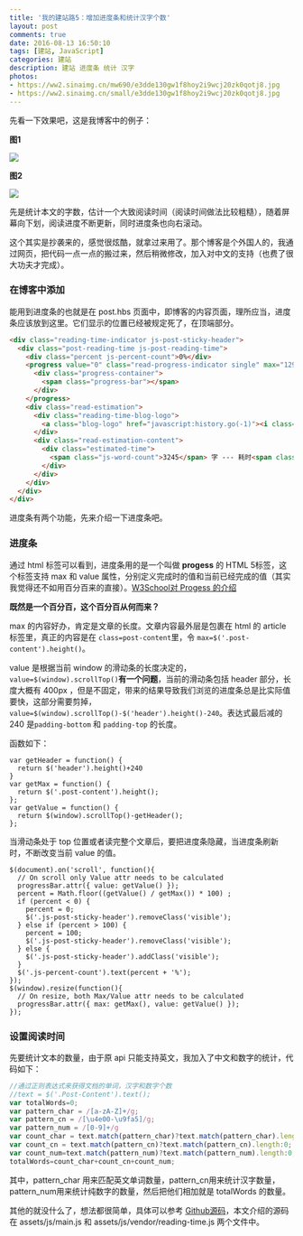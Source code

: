 ```yaml
---
title: '我的建站路5：增加进度条和统计汉字个数'
layout: post
comments: true
date: 2016-08-13 16:50:10
tags: [建站, JavaScript]
categories: 建站
description: 建站 进度条 统计 汉字
photos:
- https://ww2.sinaimg.cn/mw690/e3dde130gw1f8hoy2i9wcj20zk0qotj8.jpg
- https://ww2.sinaimg.cn/small/e3dde130gw1f8hoy2i9wcj20zk0qotj8.jpg
---
```


<!--more-->

先看一下效果吧，这是我博客中的例子：

**图1**

![](/content/images/2016/08/jindutiao1.png)

**图2**

![](/content/images/2016/08/jindutiao2.png)

先是统计本文的字数，估计一个大致阅读时间（阅读时间做法比较粗糙），随着屏幕向下划，阅读进度不断更新，同时进度条也向右滚动。

这个其实是抄袭来的，感觉很炫酷，就拿过来用了。那个博客是个外国人的，我通过网页，把代码一点一点的搬过来，然后稍微修改，加入对中文的支持（也费了很大功夫才完成）。

### 在博客中添加

能用到进度条的也就是在 post.hbs 页面中，即博客的内容页面，理所应当，进度条应该放到这里。它们显示的位置已经被规定死了，在顶端部分。

```html
<div class="reading-time-indicator js-post-sticky-header">
  <div class="post-reading-time js-post-reading-time">
    <div class="percent js-percent-count">0%</div>
    <progress value="0" class="read-progress-indicator single" max="12982">
      <div class="progress-container">
        <span class="progress-bar"></span>
      </div>
    </progress>
    <div class="read-estimation">
      <div class="reading-time-blog-logo">
        <a class="blog-logo" href="javascript:history.go(-1)"><i class="fa fa fa-chevron-left"></i></a>
      </div>
      <div class="read-estimation-content">
        <div class="estimated-time">
          <span class="js-word-count">3245</span> 字 --- 耗时<span class="eta">5 分钟</span>.
        </div>
      </div>
    </div>
  </div>
</div>
```

进度条有两个功能，先来介绍一下进度条吧。

### 进度条

通过 html 标签可以看到，进度条用的是一个叫做 **progess** 的 HTML 5标签，这个标签支持 max 和 value 属性，分别定义完成时的值和当前已经完成的值（其实我觉得还不如用百分百来的直接）。[W3School对 Progess 的介绍](http://www.w3school.com.cn/html5/html5_progress.asp)

**既然是一个百分百，这个百分百从何而来？**

max 的内容好办，肯定是文章的长度。文章内容最外层是包裹在 html 的 article 标签里，真正的内容是在 `class=post-content`里，令 `max=$('.post-content').height()`。

value 是根据当前 window 的滑动条的长度决定的，`value=$(window).scrollTop()`**有一个问题**，当前的滑动条包括 header 部分，长度大概有 400px ，但是不固定，带来的结果导致我们浏览的进度条总是比实际值要快，这部分需要剪掉，`value=$(window).scrollTop()-$('header').height()-240`。表达式最后减的 240 是`padding-bottom` 和 `padding-top` 的长度。

函数如下：

```
var getHeader = function() {
  return $('header').height()+240
}
var getMax = function() {
  return $('.post-content').height();
};
var getValue = function() {
  return $(window).scrollTop()-getHeader();
};
```

当滑动条处于 top 位置或者读完整个文章后，要把进度条隐藏，当进度条刷新时，不断改变当前 value 的值。

```
$(document).on('scroll', function(){
  // On scroll only Value attr needs to be calculated
  progressBar.attr({ value: getValue() });
  percent = Math.floor((getValue() / getMax()) * 100) ;
  if (percent < 0) {
    percent = 0;
    $('.js-post-sticky-header').removeClass('visible');
  } else if (percent > 100) {
    percent = 100;
    $('.js-post-sticky-header').removeClass('visible');
  } else {
    $('.js-post-sticky-header').addClass('visible');
  }
  $('.js-percent-count').text(percent + '%');
});
$(window).resize(function(){
  // On resize, both Max/Value attr needs to be calculated
  progressBar.attr({ max: getMax(), value: getValue() });
});
```

### 设置阅读时间

先要统计文本的数量，由于原 api 只能支持英文，我加入了中文和数字的统计，代码如下：

```javascript
//通过正则表达式来获得文档的单词，汉字和数字个数
//text = $('.Post-Content').text();
var totalWords=0;
var pattern_char = /[a-zA-Z]+/g;
var pattern_cn = /[\u4e00-\u9fa5]/g;
var pattern_num = /[0-9]+/g
var count_char = text.match(pattern_char)?text.match(pattern_char).length:0;
var count_cn = text.match(pattern_cn)?text.match(pattern_cn).length:0;
var count_num=text.match(pattern_num)?text.match(pattern_num).length:0;
totalWords=count_char+count_cn+count_num;
```

其中，pattern\_char 用来匹配英文单词数量，pattern\_cn用来统计汉字数量，pattern\_num用来统计纯数字的数量，然后把他们相加就是 totalWords 的数量。

其他的就没什么了，想法都很简单，具体可以参考 [Github源码](https://github.com/songjinzhong/GhostTheme_sjz)，本文介绍的源码在 assets/js/main.js 和 assets/js/vendor/reading-time.js 两个文件中。
